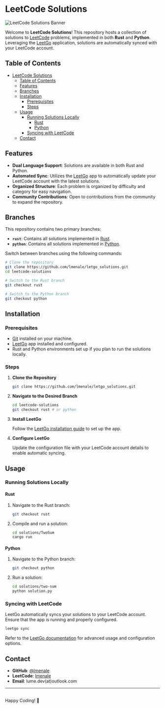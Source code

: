 # LeetCode Solutions

![LeetCode Solutions Banner](https://avatars.githubusercontent.com/u/56916889?s=100&v=4)

Welcome to **LeetCode Solutions**! This repository hosts a collection of solutions to [LeetCode](https://leetcode.com/) problems, implemented in both **Rust** and **Python**. Leveraging the [LeetGo](https://github.com/j178/leetgo) application, solutions are automatically synced with your LeetCode account.

## Table of Contents

- [LeetCode Solutions](#leetcode-solutions)
  - [Table of Contents](#table-of-contents)
  - [Features](#features)
  - [Branches](#branches)
  - [Installation](#installation)
    - [Prerequisites](#prerequisites)
    - [Steps](#steps)
  - [Usage](#usage)
    - [Running Solutions Locally](#running-solutions-locally)
      - [Rust](#rust)
      - [Python](#python)
    - [Syncing with LeetCode](#syncing-with-leetcode)
  - [Contact](#contact)

## Features

- **Dual Language Support**: Solutions are available in both Rust and Python.
- **Automated Sync**: Utilizes the [LeetGo](https://github.com/j178/leetgo) app to automatically update your LeetCode account with the latest solutions.
- **Organized Structure**: Each problem is organized by difficulty and category for easy navigation.
- **Community Contributions**: Open to contributions from the community to expand the repository.

## Branches

This repository contains two primary branches:

- **`rust`**: Contains all solutions implemented in [Rust](https://www.rust-lang.org/).
- **`python`**: Contains all solutions implemented in [Python](https://www.python.org/).

Switch between branches using the following commands:

```bash
# Clone the repository
git clone https://github.com/lmenale/letgo_solutions.git
cd leetcode-solutions

# Switch to the Rust branch
git checkout rust

# Switch to the Python branch
git checkout python
```

## Installation

### Prerequisites

- [Git](https://git-scm.com/) installed on your machine.
- [LeetGo](https://github.com/j178/leetgo) app installed and configured.
- Rust and Python environments set up if you plan to run the solutions locally.

### Steps

1. **Clone the Repository**

   ```bash
   git clone https://github.com/lmenale/letgo_solutions.git
   ```

2. **Navigate to the Desired Branch**

   ```bash
   cd leetcode-solutions
   git checkout rust # or python
   ```

3. **Install LeetGo**

   Follow the [LeetGo installation guide](https://github.com/j178/leetgo#installation) to set up the app.

4. **Configure LeetGo**

   Update the configuration file with your LeetCode account details to enable automatic syncing.

## Usage

### Running Solutions Locally

#### Rust

1. Navigate to the Rust branch:

   ```bash
   git checkout rust
   ```

2. Compile and run a solution:

   ```bash
   cd solutions/TwoSum
   cargo run
   ```

#### Python

1. Navigate to the Python branch:

   ```bash
   git checkout python
   ```

2. Run a solution:

   ```bash
   cd solutions/two-sum
   python solution.py
   ```

### Syncing with LeetCode

LeetGo automatically syncs your solutions to your LeetCode account. Ensure that the app is running and properly configured.

```bash
leetgo sync
```

Refer to the [LeetGo documentation](https://github.com/j178/leetgo#usage) for advanced usage and configuration options.


## Contact

- **GitHub**: [@lmenale](https://github.com/lmenale)
- **LeetCode**: [lmenale](https://leetcode.com/lmenale)
- **Email**: lume.dev(at)outlook.com

---

<br>
Happy Coding! 🚀
